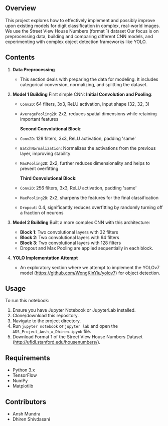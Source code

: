 ## Overview
This project explores how to effectively implement and possibly improve upon existing models for digit classification in complex, real-world images. We use the Street View House Numbers (format 1) dataset Our focus is on preprocessing data, building and comparing different CNN models, and experimenting with complex object detection frameworks like YOLO.

## Contents
1. **Data Preprocessing**
   - This section deals with preparing the data for modeling. It includes categorical conversion, normalizing, and splitting the dataset.
   
2. **Model 1 Building**
   First simple CNN:
      **Initial Convolution and Pooling**:
     - `Conv2D`: 64 filters, 3x3, ReLU activation, input shape (32, 32, 3)
     - `AveragePooling2D`: 2x2, reduces spatial dimensions while retaining important features
   
        **Second Convolutional Block**:
     - `Conv2D`: 128 filters, 3x3, ReLU activation, padding 'same'
     - `BatchNormalization`: Normalizes the activations from the previous layer, improving stability
     - `MaxPooling2D`: 2x2, further reduces dimensionality and helps to prevent overfitting
   
        **Third Convolutional Block**:
     - `Conv2D`: 256 filters, 3x3, ReLU activation, padding 'same'
     - `MaxPooling2D`: 2x2, sharpens the features for the final classification
     - `Dropout`: 0.4, significantly reduces overfitting by randomly turning off a fraction of neurons

   
3. **Model 2 Building**
   Built a more complex CNN with this architecture:
   
      - **Block 1**: Two convolutional layers with 32 filters
      - **Block 2**: Two convolutional layers with 64 filters
      - **Block 3**: Two convolutional layers with 128 filters
      - Dropout and Max Pooling are applied sequentially in each block.
   
5. **YOLO Implementation Attempt**
   - An exploratory section where we attempt to implement the YOLOv7 model (https://github.com/WongKinYiu/yolov7) for object detection.

## Usage
To run this notebook:
1. Ensure you have Jupyter Notebook or JupyterLab installed.
2. Clone/download this repository.
3. Navigate to the project directory.
4. Run `jupyter notebook` or `jupyter lab` and open the `ADS_Project_Ansh_x_Dhiren.ipynb` file.
5. Download Format 1 of the Street View House Numbers Dataset (http://ufldl.stanford.edu/housenumbers/).

## Requirements
- Python 3.x
- TensorFlow
- NumPy
- Matplotlib

## Contributors
- Ansh Mundra
- Dhiren Shivdasani
